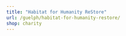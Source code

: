 ```yaml
---
title: "Habitat for Humanity ReStore"
url: /guelph/habitat-for-humanity-restore/
shop: charity
---
```

